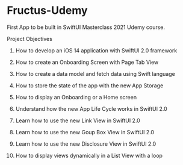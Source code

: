 # Fructus-Udemy

First App to be built in SwiftUI Masterclass 2021 Udemy course.

Project Objectives

1. How to develop an iOS 14 application with SwiftUI 2.0 framework

2. How to create an Onboarding Screen with Page Tab View

3. How to create a data model and fetch data using Swift language

4. How to store the state of the app with the new App Storage

5. How to display an Onboarding or a Home screen

6. Understand how the new App Life Cycle works in SwiftUI 2.0

7. Learn how to use the new Link View in SwiftUI 2.0

8. Learn how to use the new Goup Box View in SwiftUI 2.0

9. Learn how to use the new Disclosure View in SwiftUI 2.0

10. How to display views dynamically in a List View with a loop
